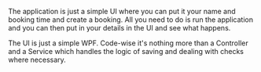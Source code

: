 The application is just a simple UI where you can put it your name and booking time and create a booking.
All you need to do is run the application and you can then put in your details in the UI and see what happens.

The UI is just a simple WPF. Code-wise it's nothing more than a Controller and a Service which handles the logic of saving and dealing with checks where necessary. 
